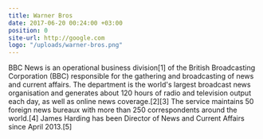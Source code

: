 ```yaml
---
title: Warner Bros
date: 2017-06-20 00:24:00 +03:00
position: 0
site-url: http://google.com
logo: "/uploads/warner-bros.png"
---
```


BBC News is an operational business division[1] of the British Broadcasting Corporation (BBC) responsible for the gathering and broadcasting of news and current affairs. The department is the world's largest broadcast news organisation and generates about 120 hours of radio and television output each day, as well as online news coverage.[2][3] The service maintains 50 foreign news bureaux with more than 250 correspondents around the world.[4] James Harding has been Director of News and Current Affairs since April 2013.[5]

